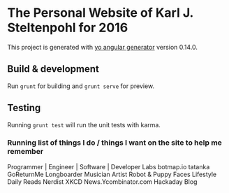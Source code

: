 # The Personal Website of Karl J. Steltenpohl for 2016

This project is generated with [yo angular generator](https://github.com/yeoman/generator-angular)
version 0.14.0.

## Build & development

Run `grunt` for building and `grunt serve` for preview.

## Testing

Running `grunt test` will run the unit tests with karma.

### Running list of things I do / things I want on the site to help me remember

Programmer | Engineer | Software | Developer
  Labs
    botmap.io
    tatanka
  GoReturnMe
Longboarder
Musician
Artist
  Robot & Puppy
  Faces
Lifestyle
  Daily Reads
    Nerdist
    XKCD
    News.Ycombinator.com
    Hackaday
Blog



